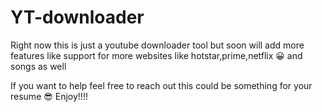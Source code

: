 # YT-downloader
Right now this is just a youtube downloader tool but soon will add more 
features like support for more websites like hotstar,prime,netflix 😀 and songs as well 

If you want to help feel free to reach out this could be something for your resume 😎
Enjoy!!!!
